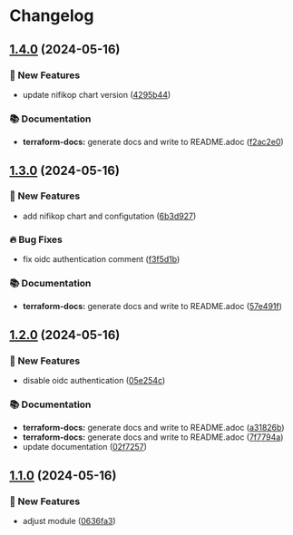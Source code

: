 # Changelog

## [1.4.0](https://github.com/GersonRS/modern-gitops-stack-module-nifi/compare/v1.3.0...v1.4.0) (2024-05-16)


### 🚀 New Features

* update nifikop chart version ([4295b44](https://github.com/GersonRS/modern-gitops-stack-module-nifi/commit/4295b448a72360dc323c3452364661377d0c0038))


### 📚 Documentation

* **terraform-docs:** generate docs and write to README.adoc ([f2ac2e0](https://github.com/GersonRS/modern-gitops-stack-module-nifi/commit/f2ac2e06fc37ecadc34a77bd1b414118e798566a))

## [1.3.0](https://github.com/GersonRS/modern-gitops-stack-module-nifi/compare/v1.2.0...v1.3.0) (2024-05-16)


### 🚀 New Features

* add nifikop chart and configutation ([6b3d927](https://github.com/GersonRS/modern-gitops-stack-module-nifi/commit/6b3d92798262c818f9f99a01250d9f80499f516a))


### 🔥 Bug Fixes

* fix oidc authentication comment ([f3f5d1b](https://github.com/GersonRS/modern-gitops-stack-module-nifi/commit/f3f5d1b7e12c3abdae2b2c8f589d522ca6fa5403))


### 📚 Documentation

* **terraform-docs:** generate docs and write to README.adoc ([57e491f](https://github.com/GersonRS/modern-gitops-stack-module-nifi/commit/57e491f780241528533410951f29fd6aa3c7665b))

## [1.2.0](https://github.com/GersonRS/modern-gitops-stack-module-nifi/compare/v1.1.0...v1.2.0) (2024-05-16)


### 🚀 New Features

* disable oidc authentication ([05e254c](https://github.com/GersonRS/modern-gitops-stack-module-nifi/commit/05e254c17c5e627020f2492e246fd0efcc3444d5))


### 📚 Documentation

* **terraform-docs:** generate docs and write to README.adoc ([a31826b](https://github.com/GersonRS/modern-gitops-stack-module-nifi/commit/a31826b467d6f2ee61b86167222b022a90ba74bf))
* **terraform-docs:** generate docs and write to README.adoc ([7f7794a](https://github.com/GersonRS/modern-gitops-stack-module-nifi/commit/7f7794a448abf74e28abe1ced86f6137da1ad2c4))
* update documentation ([02f7257](https://github.com/GersonRS/modern-gitops-stack-module-nifi/commit/02f7257ece2afa117e9701fa89f215e1aded4a38))

## [1.1.0](https://github.com/GersonRS/modern-gitops-stack-module-nifi/compare/v1.0.0...v1.1.0) (2024-05-16)


### 🚀 New Features

* adjust module ([0636fa3](https://github.com/GersonRS/modern-gitops-stack-module-nifi/commit/0636fa37d25cd51c7b623c19a676b0bc6ac5a969))
